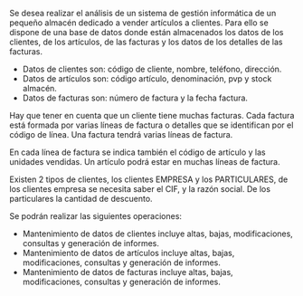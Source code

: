 Se desea realizar el análisis de un sistema de gestión informática de un pequeño almacén dedicado a vender artículos a clientes. Para ello se dispone de una base de datos donde están almacenados los datos de los clientes, de los artículos, de las facturas y los datos de los detalles de las facturas.

- Datos de clientes son: código de cliente, nombre, teléfono, dirección.
- Datos de artículos son: código artículo, denominación, pvp y stock almacén.
- Datos de facturas son: número de factura y la fecha factura.

Hay que tener en cuenta que un cliente tiene muchas facturas. Cada factura está formada por varias líneas de factura o detalles que se identifican por el código de línea. Una factura tendrá varias líneas de factura.

En cada línea de factura se indica también el código de artículo y las unidades vendidas. Un artículo podrá estar en muchas líneas de factura.

Existen 2 tipos de clientes, los clientes EMPRESA y los PARTICULARES, de los clientes empresa se necesita saber el CIF, y la razón social. De los particulares la cantidad de descuento.

Se podrán realizar las siguientes operaciones:

- Mantenimiento de datos de clientes incluye altas, bajas, modificaciones, consultas y generación de informes.
- Mantenimiento de datos de artículos incluye altas, bajas, modificaciones, consultas y generación de informes.
- Mantenimiento de datos de facturas incluye altas, bajas, modificaciones, consultas y generación de informes.
